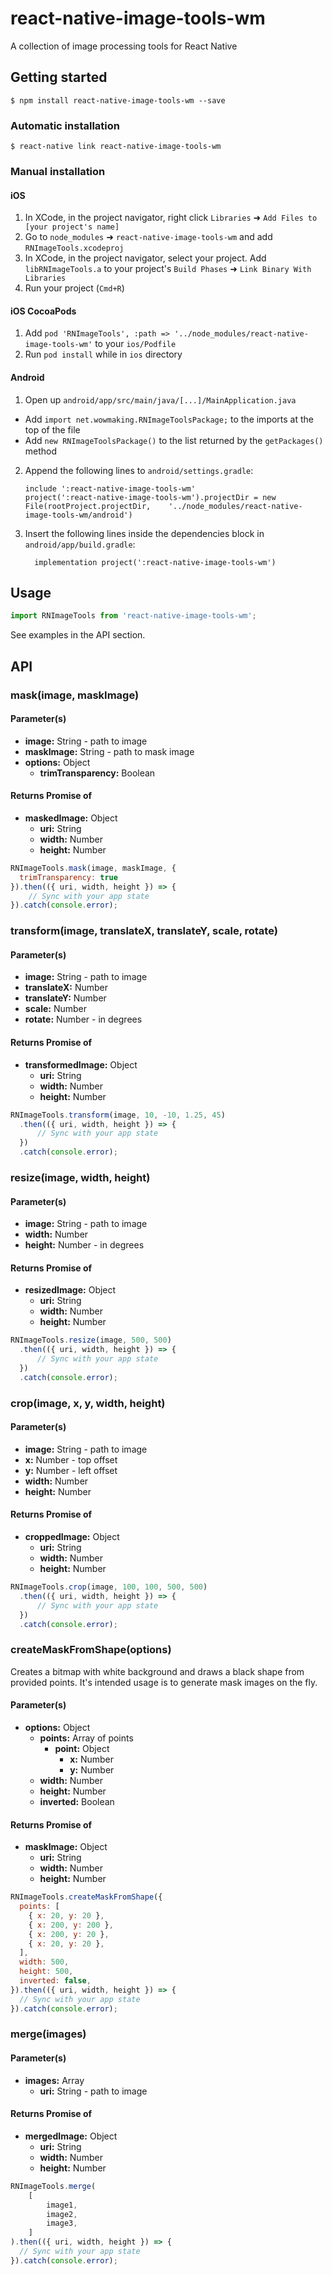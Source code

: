 # react-native-image-tools-wm
A collection of image processing tools for React Native

## Getting started

`$ npm install react-native-image-tools-wm --save`

### Automatic installation

`$ react-native link react-native-image-tools-wm`

### Manual installation

#### iOS

1. In XCode, in the project navigator, right click `Libraries` ➜ `Add Files to [your project's name]`
2. Go to `node_modules` ➜ `react-native-image-tools-wm` and add `RNImageTools.xcodeproj`
3. In XCode, in the project navigator, select your project. Add `libRNImageTools.a` to your project's `Build Phases` ➜ `Link Binary With Libraries`
4. Run your project (`Cmd+R`)

#### iOS CocoaPods
1. Add `pod 'RNImageTools', :path => '../node_modules/react-native-image-tools-wm'` to your `ios/Podfile`
2. Run `pod install` while in `ios` directory

#### Android

1. Open up `android/app/src/main/java/[...]/MainApplication.java`

- Add `import net.wowmaking.RNImageToolsPackage;` to the imports at the top of the file
- Add `new RNImageToolsPackage()` to the list returned by the `getPackages()` method

2. Append the following lines to `android/settings.gradle`:
   ```
   include ':react-native-image-tools-wm'
   project(':react-native-image-tools-wm').projectDir = new File(rootProject.projectDir, 	'../node_modules/react-native-image-tools-wm/android')
   ```
3. Insert the following lines inside the dependencies block in `android/app/build.gradle`:
   ```
     implementation project(':react-native-image-tools-wm')
   ```
## Usage

```javascript
import RNImageTools from 'react-native-image-tools-wm';
```
See examples in the API section.

## API
### mask(image, maskImage)
#### Parameter(s)
* **image:** String - path to image
* **maskImage:** String - path to mask image
* **options:** Object 
    * **trimTransparency:** Boolean
#### Returns Promise of
* **maskedImage:** Object 
    * **uri:** String
    * **width:** Number
    * **height:** Number
```javascript
RNImageTools.mask(image, maskImage, {
  trimTransparency: true
}).then(({ uri, width, height }) => {
    // Sync with your app state
}).catch(console.error);
```


### transform(image, translateX, translateY, scale, rotate)
#### Parameter(s)
* **image:** String - path to image
* **translateX:** Number
* **translateY:** Number
* **scale:** Number
* **rotate:** Number - in degrees
#### Returns Promise of
* **transformedImage:** Object 
    * **uri:** String
    * **width:** Number
    * **height:** Number
```javascript
RNImageTools.transform(image, 10, -10, 1.25, 45)
  .then(({ uri, width, height }) => {
      // Sync with your app state
  })
  .catch(console.error);
```


### resize(image, width, height)
#### Parameter(s)
* **image:** String - path to image
* **width:** Number
* **height:** Number - in degrees
#### Returns Promise of
* **resizedImage:** Object 
    * **uri:** String
    * **width:** Number
    * **height:** Number
```javascript
RNImageTools.resize(image, 500, 500)
  .then(({ uri, width, height }) => {
      // Sync with your app state
  })
  .catch(console.error);
```


### crop(image, x, y, width, height)
#### Parameter(s)
* **image:** String - path to image
* **x:** Number - top offset
* **y:** Number - left offset
* **width:** Number
* **height:** Number
#### Returns Promise of
* **croppedImage:** Object 
    * **uri:** String
    * **width:** Number
    * **height:** Number
```javascript
RNImageTools.crop(image, 100, 100, 500, 500)
  .then(({ uri, width, height }) => {
      // Sync with your app state
  })
  .catch(console.error);
```


### createMaskFromShape(options)
Creates a bitmap with white background and draws a black shape from provided points. It's intended usage is to generate mask images on the fly.
#### Parameter(s)
* **options:** Object 
    * **points:** Array of points
        * **point:** Object 
            * **x:** Number
            * **y:** Number
    * **width:** Number
    * **height:** Number
    * **inverted:** Boolean
#### Returns Promise of
* **maskImage:** Object 
    * **uri:** String
    * **width:** Number
    * **height:** Number
```javascript
RNImageTools.createMaskFromShape({
  points: [
    { x: 20, y: 20 },
    { x: 200, y: 200 },
    { x: 200, y: 20 },
    { x: 20, y: 20 },
  ],
  width: 500,
  height: 500,
  inverted: false,
}).then(({ uri, width, height }) => {
  // Sync with your app state
}).catch(console.error);
```

### merge(images)
#### Parameter(s)
* **images:** Array 
    * **uri:** String - path to image
#### Returns Promise of
* **mergedImage:** Object 
    * **uri:** String
    * **width:** Number
    * **height:** Number
```javascript
RNImageTools.merge(
    [
        image1,
        image2,
        image3,
    ]
).then(({ uri, width, height }) => {
  // Sync with your app state
}).catch(console.error);
```